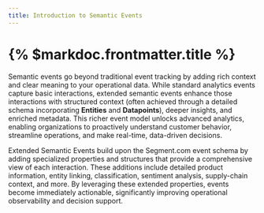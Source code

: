 ```yaml
---
title: Introduction to Semantic Events
---
```


# {% $markdoc.frontmatter.title %}
Semantic events go beyond traditional event tracking by adding rich context and clear meaning to your operational data. While standard analytics events capture basic interactions, extended semantic events enhance those interactions with structured context (often achieved through a detailed schema incorporating **Entities** and **Datapoints**), deeper insights, and enriched metadata. This richer event model unlocks advanced analytics, enabling organizations to proactively understand customer behavior, streamline operations, and make real-time, data-driven decisions.

Extended Semantic Events build upon the Segment.com event schema by adding specialized properties and structures that provide a comprehensive view of each interaction. These additions include detailed product information, entity linking, classification, sentiment analysis, supply-chain context, and more. By leveraging these extended properties, events become immediately actionable, significantly improving operational observability and decision support.
